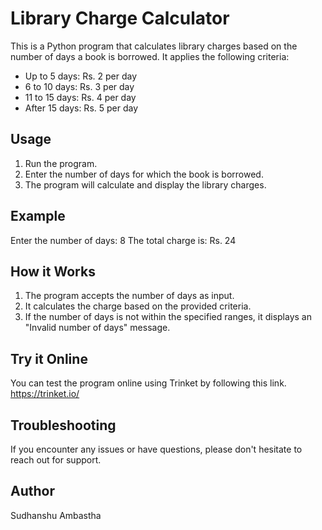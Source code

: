 # Library Charge Calculator

This is a Python program that calculates library charges based on the number of days a book is borrowed. It applies the following criteria:

- Up to 5 days: Rs. 2 per day
- 6 to 10 days: Rs. 3 per day
- 11 to 15 days: Rs. 4 per day
- After 15 days: Rs. 5 per day

## Usage

1. Run the program.
2. Enter the number of days for which the book is borrowed.
3. The program will calculate and display the library charges.

## Example

Enter the number of days: 8
The total charge is: Rs. 24


## How it Works

1. The program accepts the number of days as input.
2. It calculates the charge based on the provided criteria.
3. If the number of days is not within the specified ranges, it displays an "Invalid number of days" message.

## Try it Online
You can test the program online using Trinket by following this link.
https://trinket.io/

## Troubleshooting
If you encounter any issues or have questions, please don't hesitate to reach out for support.

## Author
Sudhanshu Ambastha

